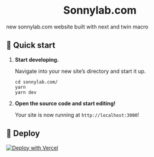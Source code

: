 <h1 align="center">
  Sonnylab.com
</h1>

new sonnylab.com website built with next and twin macro

## 🚀 Quick start

1.  **Start developing.**

    Navigate into your new site’s directory and start it up.

    ```shell
    cd sonnylab.com/
    yarn
    yarn dev
    ```

1.  **Open the source code and start editing!**

    Your site is now running at `http://localhost:3000`!

## 💫 Deploy

[![Deploy with Vercel](https://vercel.com/button)](https://vercel.com/new/git/external?repository-url=https%3A%2F%2Fgithub.com%2Fsonnylazuardi%2Fsonnylab.com%2Ftree%2Fmaster)
